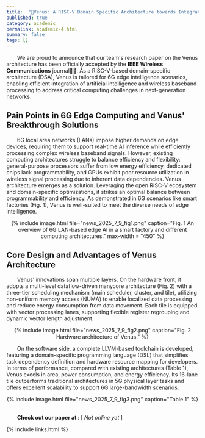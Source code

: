 ```yaml
---
title:  "📜Venus: A RISC-V Domain Specific Architecture towards Integrated AI and Wireless Baseband Processing for 6G Edge Intelligence"
published: true
category: academic
permalink: academic-4.html
summary: false
tags: []
---
```





&emsp;&emsp;We are proud to announce that our team's research paper on the Venus architecture has been officially accepted by the <b>IEEE Wireless Communications</b> journal🎉🎉. As a RISC-V-based domain-specific architecture (DSA), Venus is tailored for 6G edge intelligence scenarios, enabling efficient integration of artificial intelligence and wireless baseband processing to address critical computing challenges in next-generation networks.

## Pain Points in 6G Edge Computing and Venus' Breakthrough Solutions
&emsp;&emsp;6G local area networks (LANs) impose higher demands on edge devices, requiring them to support real-time AI inference while efficiently processing complex wireless baseband signals. However, existing computing architectures struggle to balance efficiency and flexibility: general-purpose processors suffer from low energy efficiency, dedicated chips lack programmability, and GPUs exhibit poor resource utilization in wireless signal processing due to inherent data dependencies.
Venus architecture emerges as a solution. Leveraging the open RISC-V ecosystem and domain-specific optimizations, it strikes an optimal balance between programmability and efficiency. As demonstrated in 6G scenarios like smart factories (Fig. 1), Venus is well-suited to meet the diverse needs of edge intelligence.

<div style="text-align: center;">
    {% include image.html file="news_2025_7_9_fig1.png" caption="Fig. 1  An overview of 6G LAN-based edge AI in a smart factory and different computing architectures." max-width = "450" %}
</div>



## Core Design and Advantages of Venus Architecture
&emsp;&emsp;Venus' innovations span multiple layers. On the hardware front, it adopts a multi-level dataflow-driven manycore architecture (Fig. 2) with a three-tier scheduling mechanism (main scheduler, cluster, and tile), utilizing non-uniform memory access (NUMA) to enable localized data processing and reduce energy consumption from data movement. Each tile is equipped with vector processing lanes, supporting flexible register regrouping and dynamic vector length adjustment.
<div style="text-align: center;">
    {% include image.html file="news_2025_7_9_fig2.png" caption="Fig. 2 Hardware architecture of Venus." %}
</div>

&emsp;&emsp;On the software side, a complete LLVM-based toolchain is developed, featuring a domain-specific programming language (DSL) that simplifies task dependency definition and hardware resource mapping for developers.
In terms of performance, compared with existing architectures (Table 1), Venus excels in area, power consumption, and energy efficiency. Its 16-lane tile outperforms traditional architectures in 5G physical layer tasks and offers excellent scalability to support 6G large-bandwidth scenarios.
<div style="text-align: center;">
    {% include image.html file="news_2025_7_9_fig3.png" caption="Table 1" %}
</div>






<br>

&emsp;&emsp;<b>Check out our paper at </b>: [ *Not online yet* ]
<!-- [<font style="color:rgb(9, 105, 218);">https://dl.acm.org/doi/abs/10.1145/3735452.3735526</font>](https://dl.acm.org/doi/abs/10.1145/3735452.3735526)<font style="color:rgba(0, 0, 0, 0.85) !important;"> </font> -->













{% include links.html %}
